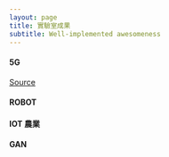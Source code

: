 ```yaml
---
layout: page
title: 實驗室成果
subtitle: Well-implemented awesomeness 
---
```




#### 5G


[Source](http://ieeexplore.ieee.org/search/searchresult.jsp?searchWithin=%22Authors%22:.QT.Wei-Lun%20Lin.QT.&newsearch=true)

#### ROBOT

#### IOT 農業

#### GAN
